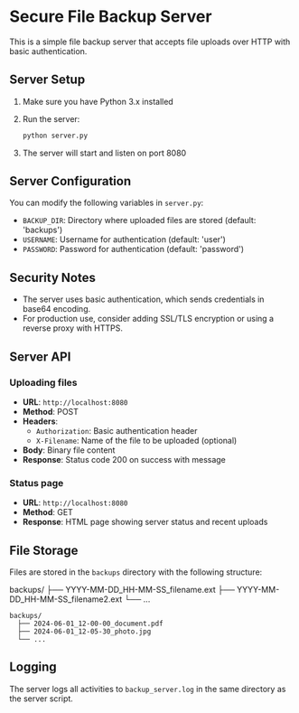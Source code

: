 # Secure File Backup Server

This is a simple file backup server that accepts file uploads over HTTP with basic authentication.

## Server Setup

1. Make sure you have Python 3.x installed
2. Run the server:

   ```python
   python server.py
   ```

3. The server will start and listen on port 8080

## Server Configuration

You can modify the following variables in `server.py`:

- `BACKUP_DIR`: Directory where uploaded files are stored (default: 'backups')
- `USERNAME`: Username for authentication (default: 'user')
- `PASSWORD`: Password for authentication (default: 'password')

## Security Notes

- The server uses basic authentication, which sends credentials in base64 encoding.
- For production use, consider adding SSL/TLS encryption or using a reverse proxy with HTTPS.

## Server API

### Uploading files

- **URL**: `http://localhost:8080`
- **Method**: POST
- **Headers**:
  - `Authorization`: Basic authentication header
  - `X-Filename`: Name of the file to be uploaded (optional)
- **Body**: Binary file content
- **Response**: Status code 200 on success with message

### Status page

- **URL**: `http://localhost:8080`
- **Method**: GET
- **Response**: HTML page showing server status and recent uploads

## File Storage

Files are stored in the `backups` directory with the following structure:
  
backups/
  ├── YYYY-MM-DD_HH-MM-SS_filename.ext
  ├── YYYY-MM-DD_HH-MM-SS_filename2.ext
  └── ...

```text
backups/
  ├── 2024-06-01_12-00-00_document.pdf
  ├── 2024-06-01_12-05-30_photo.jpg
  └── ...
```

## Logging

The server logs all activities to `backup_server.log` in the same directory as the server script.
